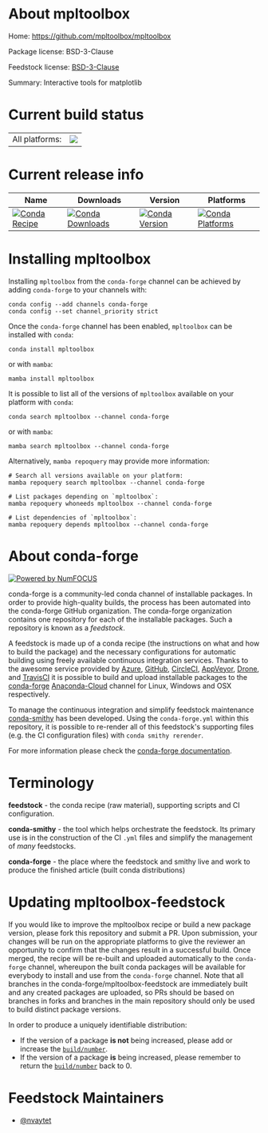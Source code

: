 About mpltoolbox
================

Home: https://github.com/mpltoolbox/mpltoolbox

Package license: BSD-3-Clause

Feedstock license: [BSD-3-Clause](https://github.com/conda-forge/mpltoolbox-feedstock/blob/main/LICENSE.txt)

Summary: Interactive tools for matplotlib

Current build status
====================


<table><tr><td>All platforms:</td>
    <td>
      <a href="https://dev.azure.com/conda-forge/feedstock-builds/_build/latest?definitionId=17479&branchName=main">
        <img src="https://dev.azure.com/conda-forge/feedstock-builds/_apis/build/status/mpltoolbox-feedstock?branchName=main">
      </a>
    </td>
  </tr>
</table>

Current release info
====================

| Name | Downloads | Version | Platforms |
| --- | --- | --- | --- |
| [![Conda Recipe](https://img.shields.io/badge/recipe-mpltoolbox-green.svg)](https://anaconda.org/conda-forge/mpltoolbox) | [![Conda Downloads](https://img.shields.io/conda/dn/conda-forge/mpltoolbox.svg)](https://anaconda.org/conda-forge/mpltoolbox) | [![Conda Version](https://img.shields.io/conda/vn/conda-forge/mpltoolbox.svg)](https://anaconda.org/conda-forge/mpltoolbox) | [![Conda Platforms](https://img.shields.io/conda/pn/conda-forge/mpltoolbox.svg)](https://anaconda.org/conda-forge/mpltoolbox) |

Installing mpltoolbox
=====================

Installing `mpltoolbox` from the `conda-forge` channel can be achieved by adding `conda-forge` to your channels with:

```
conda config --add channels conda-forge
conda config --set channel_priority strict
```

Once the `conda-forge` channel has been enabled, `mpltoolbox` can be installed with `conda`:

```
conda install mpltoolbox
```

or with `mamba`:

```
mamba install mpltoolbox
```

It is possible to list all of the versions of `mpltoolbox` available on your platform with `conda`:

```
conda search mpltoolbox --channel conda-forge
```

or with `mamba`:

```
mamba search mpltoolbox --channel conda-forge
```

Alternatively, `mamba repoquery` may provide more information:

```
# Search all versions available on your platform:
mamba repoquery search mpltoolbox --channel conda-forge

# List packages depending on `mpltoolbox`:
mamba repoquery whoneeds mpltoolbox --channel conda-forge

# List dependencies of `mpltoolbox`:
mamba repoquery depends mpltoolbox --channel conda-forge
```


About conda-forge
=================

[![Powered by
NumFOCUS](https://img.shields.io/badge/powered%20by-NumFOCUS-orange.svg?style=flat&colorA=E1523D&colorB=007D8A)](https://numfocus.org)

conda-forge is a community-led conda channel of installable packages.
In order to provide high-quality builds, the process has been automated into the
conda-forge GitHub organization. The conda-forge organization contains one repository
for each of the installable packages. Such a repository is known as a *feedstock*.

A feedstock is made up of a conda recipe (the instructions on what and how to build
the package) and the necessary configurations for automatic building using freely
available continuous integration services. Thanks to the awesome service provided by
[Azure](https://azure.microsoft.com/en-us/services/devops/), [GitHub](https://github.com/),
[CircleCI](https://circleci.com/), [AppVeyor](https://www.appveyor.com/),
[Drone](https://cloud.drone.io/welcome), and [TravisCI](https://travis-ci.com/)
it is possible to build and upload installable packages to the
[conda-forge](https://anaconda.org/conda-forge) [Anaconda-Cloud](https://anaconda.org/)
channel for Linux, Windows and OSX respectively.

To manage the continuous integration and simplify feedstock maintenance
[conda-smithy](https://github.com/conda-forge/conda-smithy) has been developed.
Using the ``conda-forge.yml`` within this repository, it is possible to re-render all of
this feedstock's supporting files (e.g. the CI configuration files) with ``conda smithy rerender``.

For more information please check the [conda-forge documentation](https://conda-forge.org/docs/).

Terminology
===========

**feedstock** - the conda recipe (raw material), supporting scripts and CI configuration.

**conda-smithy** - the tool which helps orchestrate the feedstock.
                   Its primary use is in the construction of the CI ``.yml`` files
                   and simplify the management of *many* feedstocks.

**conda-forge** - the place where the feedstock and smithy live and work to
                  produce the finished article (built conda distributions)


Updating mpltoolbox-feedstock
=============================

If you would like to improve the mpltoolbox recipe or build a new
package version, please fork this repository and submit a PR. Upon submission,
your changes will be run on the appropriate platforms to give the reviewer an
opportunity to confirm that the changes result in a successful build. Once
merged, the recipe will be re-built and uploaded automatically to the
`conda-forge` channel, whereupon the built conda packages will be available for
everybody to install and use from the `conda-forge` channel.
Note that all branches in the conda-forge/mpltoolbox-feedstock are
immediately built and any created packages are uploaded, so PRs should be based
on branches in forks and branches in the main repository should only be used to
build distinct package versions.

In order to produce a uniquely identifiable distribution:
 * If the version of a package **is not** being increased, please add or increase
   the [``build/number``](https://docs.conda.io/projects/conda-build/en/latest/resources/define-metadata.html#build-number-and-string).
 * If the version of a package **is** being increased, please remember to return
   the [``build/number``](https://docs.conda.io/projects/conda-build/en/latest/resources/define-metadata.html#build-number-and-string)
   back to 0.

Feedstock Maintainers
=====================

* [@nvaytet](https://github.com/nvaytet/)

